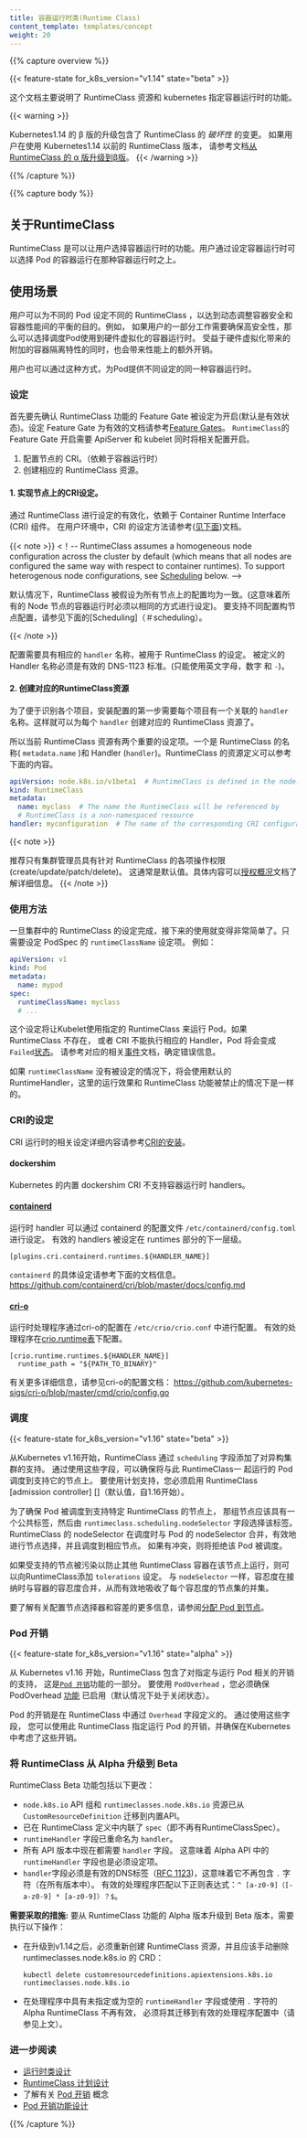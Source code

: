 ```yaml
---
title: 容器运行时类(Runtime Class)
content_template: templates/concept
weight: 20
---
```


{{% capture overview %}}

{{< feature-state for_k8s_version="v1.14" state="beta" >}}

<!--
This page describes the RuntimeClass resource and runtime selection mechanism.
-->

这个文档主要说明了 RuntimeClass 资源和 kubernetes 指定容器运行时的功能。

{{< warning >}}
<!--
RuntimeClass includes *breaking* changes in the beta upgrade in v1.14. If you were using
RuntimeClass prior to v1.14, see [Upgrading RuntimeClass from Alpha to
Beta](#upgrading-runtimeclass-from-alpha-to-beta).
-->

Kubernetes1.14 的 β 版的升级包含了 RuntimeClass 的 *破坏性* 的变更。
如果用户在使用 Kubernetes1.14 以前的 RuntimeClass 版本，
请参考文档[从 RuntimeClass 的 α 版升级到β版](#upgrading-runtimeclass-from-alpha-to-beta)。
{{< /warning >}}

{{% /capture %}}


{{% capture body %}}

<!--
## Runtime Class

RuntimeClass is a feature for selecting the container runtime configuration. The container runtime
configuration is used to run a Pod's containers.
-->

## 关于RuntimeClass

RuntimeClass 是可以让用户选择容器运行时的功能。用户通过设定容器运行时可以选择 Pod 的容器运行在那种容器运行时之上。

<!--
## Motivation

You can set a different RuntimeClass between different Pods to provide a balance of
performance versus security. For example, if part of your workload deserves a high
level of information security assurance, you might choose to schedule those Pods so
that they run in a container runtime that uses hardware virtualization. You'd then
benefit from the extra isolation of the alternative runtime, at the expense of some
additional overhead.

You can also use RuntimeClass to run different Pods with the same container runtime
but with different settings.
-->
## 使用场景
用户可以为不同的 Pod 设定不同的 RuntimeClass ，以达到动态调整容器安全和容器性能间的平衡的目的。例如，
如果用户的一部分工作需要确保高安全性，那么可以选择调度Pod使用到硬件虚拟化的容器运行时。
受益于硬件虚拟化带来的附加的容器隔离特性的同时，也会带来性能上的额外开销。

用户也可以通过这种方式，为Pod提供不同设定的同一种容器运行时。

<!--
### Set Up

Ensure the RuntimeClass feature gate is enabled (it is by default). See [Feature
Gates](/docs/reference/command-line-tools-reference/feature-gates/) for an explanation of enabling
feature gates. The `RuntimeClass` feature gate must be enabled on apiservers _and_ kubelets.

1. Configure the CRI implementation on nodes (runtime dependent)
2. Create the corresponding RuntimeClass resources
-->

### 设定

首先要先确认 RuntimeClass 功能的 Feature Gate 被设定为开启(默认是有效状态)。设定 Feature Gate 为有效的文档请参考[Feature Gates](/docs/reference/command-line-tools-reference/feature-gates/)。
`RuntimeClass`的 Feature Gate 开启需要 ApiServer 和 kubelet 同时将相关配置开启。

1. 配置节点的 CRI。（依赖于容器运行时）
2. 创建相应的 RuntimeClass 资源。

<!--
#### 1. Configure the CRI implementation on nodes

The configurations available through RuntimeClass are Container Runtime Interface (CRI)
implementation dependent. See the corresponding documentation ([below](#cri-configuration)) for your
CRI implementation for how to configure.
-->
#### 1. 实现节点上的CRI设定。

通过 RuntimeClass 进行设定的有效化，依赖于 Container Runtime Interface (CRI) 组件。
在用户环境中，CRI 的设定方法请参考([见下面](#cri-configuration))文档。

{{< note >}}
<！--
RuntimeClass assumes a homogeneous node configuration across the cluster by default (which means
that all nodes are configured the same way with respect to container runtimes). To support
heterogenous node configurations, see [Scheduling](#scheduling) below.
-->

默认情况下，RuntimeClass 被假设为所有节点上的配置均为一致。(这意味着所有的 Node 节点的容器运行时必须以相同的方式进行设定)。
要支持不同配置构节点配置，请参见下面的[Scheduling]（＃scheduling）。

{{< /note >}}

<!--
The configurations have a corresponding `handler` name, referenced by the RuntimeClass. The
handler must be a valid DNS 1123 label (alpha-numeric + `-` characters).
-->
配置需要具有相应的 `handler` 名称，被用于 RuntimeClass 的设定。
被定义的 Handler 名称必须是有效的 DNS-1123 标准。(只能使用英文字母，数字 和 `-`)。

<!--
#### 2. Create the corresponding RuntimeClass resources

The configurations setup in step 1 should each have an associated `handler` name, which identifies
the configuration. For each handler, create a corresponding RuntimeClass object.

The RuntimeClass resource currently only has 2 significant fields: the RuntimeClass name
(`metadata.name`) and the handler (`handler`). The object definition looks like this:
-->
#### 2. 创建对应的RuntimeClass资源

为了便于识别各个项目，安装配置的第一步需要每个项目有一个关联的 `handler` 名称。这样就可以为每个 `handler` 创建对应的 RuntimeClass 资源了。

所以当前 RuntimeClass 资源有两个重要的设定项。一个是 RuntimeClass 的名称( `metadata.name` )和 Handler (`handler`)。RuntimeClass 的资源定义可以参考下面的内容。

```yaml
apiVersion: node.k8s.io/v1beta1  # RuntimeClass is defined in the node.k8s.io API group
kind: RuntimeClass
metadata:
  name: myclass  # The name the RuntimeClass will be referenced by
  # RuntimeClass is a non-namespaced resource
handler: myconfiguration  # The name of the corresponding CRI configuration
```

{{< note >}}
<!--
It is recommended that RuntimeClass write operations (create/update/patch/delete) be
restricted to the cluster administrator. This is typically the default. See [Authorization
Overview](/docs/reference/access-authn-authz/authorization/) for more details.
-->
推荐只有集群管理员具有针对 RuntimeClass 的各项操作权限(create/update/patch/delete)。
这通常是默认值。具体内容可以[授权概况](/docs/reference/access-authn-authz/authorization/)文档了解详细信息。
{{< /note >}}

<!--
### Usage

Once RuntimeClasses are configured for the cluster, using them is very simple. Specify a
`runtimeClassName` in the Pod spec. For example:
-->
### 使用方法

一旦集群中的 RuntimeClass 的设定完成，接下来的使用就变得非常简单了。只需要设定 PodSpec 的 `runtimeClassName` 设定项。
例如：

```yaml
apiVersion: v1
kind: Pod
metadata:
  name: mypod
spec:
  runtimeClassName: myclass
  # ...
```

<!--
This will instruct the Kubelet to use the named RuntimeClass to run this pod. If the named
RuntimeClass does not exist, or the CRI cannot run the corresponding handler, the pod will enter the
`Failed` terminal [phase](/docs/concepts/workloads/pods/pod-lifecycle/#pod-phase). Look for a
corresponding [event](/docs/tasks/debug-application-cluster/debug-application-introspection/) for an
error message.

If no `runtimeClassName` is specified, the default RuntimeHandler will be used, which is equivalent
to the behavior when the RuntimeClass feature is disabled.
-->

这个设定将让Kubelet使用指定的 RuntimeClass 来运行 Pod。如果 RuntimeClass 不存在， 或者 CRI 不能执行相应的 Handler，Pod 将会变成`Failed`[状态](/docs/concepts/workloads/pods/pod-lifecycle/#pod-phase)。
请参考对应的相关[事件](/docs/tasks/debug-application-cluster/debug-application-introspection/)文档，确定错误信息。

如果 `runtimeClassName` 没有被设定的情况下，将会使用默认的 RuntimeHandler，这里的运行效果和 RuntimeClass 功能被禁止的情况下是一样的。

<!--
### CRI Configuration

For more details on setting up CRI runtimes, see [CRI installation](/docs/setup/production-environment/container-runtimes/).
-->
### CRI的设定

CRI 运行时的相关设定详细内容请参考[CRI的安装](/docs/setup/cri/)。

<!--
#### dockershim

Kubernetes built-in dockershim CRI does not support runtime handlers.
-->
#### dockershim

Kubernetes 的内置 dockershim CRI 不支持容器运行时 handlers。

<!--
#### [containerd](https://containerd.io/)

Runtime handlers are configured through containerd's configuration at
`/etc/containerd/config.toml`. Valid handlers are configured under the runtimes section:
-->
#### [containerd](https://containerd.io/)

运行时 handler 可以通过 containerd 的配置文件 `/etc/containerd/config.toml` 进行设定。
有效的 handlers 被设定在 runtimes 部分的下一层级。

```
[plugins.cri.containerd.runtimes.${HANDLER_NAME}]
```

<!--
See containerd's config documentation for more details:
https://github.com/containerd/cri/blob/master/docs/config.md
-->
`containerd` 的具体设定请参考下面的文档信息。
https://github.com/containerd/cri/blob/master/docs/config.md

#### [cri-o](https://cri-o.io/)

<!--
Runtime handlers are configured through cri-o's configuration at `/etc/crio/crio.conf`. Valid
handlers are configured under the [crio.runtime
table](https://github.com/kubernetes-sigs/cri-o/blob/master/docs/crio.conf.5.md#crioruntime-table):
-->
运行时处理程序通过cri-o的配置在 `/etc/crio/crio.conf` 中进行配置。
有效的处理程序在[crio.runtime表](https://github.com/kubernetes-sigs/cri-o/blob/master/docs/crio.conf.5.md#crioruntime-table)下配置。

```
[crio.runtime.runtimes.${HANDLER_NAME}]
  runtime_path = "${PATH_TO_BINARY}"
```

<!--
See cri-o's config documentation for more details:
https://github.com/kubernetes-sigs/cri-o/blob/master/cmd/crio/config.go
-->
有关更多详细信息，请参见cri-o的配置文档：
https://github.com/kubernetes-sigs/cri-o/blob/master/cmd/crio/config.go

<!--
### Scheduling
-->

### 调度

{{< feature-state for_k8s_version="v1.16" state="beta" >}}

<!--
As of Kubernetes v1.16, RuntimeClass includes support for heterogenous clusters through its
`scheduling` fields. Through the use of these fields, you can ensure that pods running with this
RuntimeClass are scheduled to nodes that support it. To use the scheduling support, you must have
the RuntimeClass [admission controller][] enabled (the default, as of 1.16).

To ensure pods land on nodes supporting a specific RuntimeClass, that set of nodes should have a
common label which is then selected by the `runtimeclass.scheduling.nodeSelector` field. The
RuntimeClass's nodeSelector is merged with the pod's nodeSelector in admission, effectively taking
the intersection of the set of nodes selected by each. If there is a conflict, the pod will be
rejected.
-->

从Kubernetes v1.16开始，RuntimeClass 通过 `scheduling` 字段添加了对异构集群的支持。
通过使用这些字段，可以确保将与此 RuntimeClass一 起运行的 Pod 调度到支持它的节点上。
要使用计划支持，您必须启用 RuntimeClass [admission controller] []（默认值，自1.16开始）。

为了确保 Pod 被调度到支持特定 RuntimeClass 的节点上，
那组节点应该具有一个公共标签，然后由 `runtimeclass.scheduling.nodeSelector` 字段选择该标签。
RuntimeClass 的 nodeSelector 在调度时与 Pod 的 nodeSelector 合并，有效地进行节点选择，并且调度到相应节点。
如果有冲突，则将拒绝该 Pod 被调度。

<!--

If the supported nodes are tainted to prevent other RuntimeClass pods from running on the node, you
can add `tolerations` to the RuntimeClass. As with the `nodeSelector`, the tolerations are merged
with the pod's tolerations in admission, effectively taking the union of the set of nodes tolerated
by each.

To learn more about configuring the node selector and tolerations, see [Assigning Pods to
Nodes](/docs/concepts/configuration/assign-pod-node/).

[admission controller]: /docs/reference/access-authn-authz/admission-controllers/
-->

如果受支持的节点被污染以防止其他 RuntimeClass 容器在该节点上运行，则可以向RuntimeClass添加 `tolerations` 设定。
与 `nodeSelector` 一样，容忍度在接纳时与容器的容忍度合并，从而有效地吸收了每个容忍度的节点集的并集。

要了解有关配置节点选择器和容差的更多信息，请参阅[分配 Pod 到节点](/docs/concepts/configuration/assign-pod-node/)。

[准入控制器]: /docs/reference/access-authn-authz/admission-controllers/

<!--
### Pod Overhead
-->

### Pod 开销

{{< feature-state for_k8s_version="v1.16" state="alpha" >}}

<!--
As of Kubernetes v1.16, RuntimeClass includes support for specifying overhead associated with
running a pod, as part of the [`PodOverhead`](/docs/concepts/configuration/pod-overhead) feature.
To use `PodOverhead`, you must have the PodOverhead [feature gate](/docs/reference/command-line-tools-reference/feature-gates/)
enabled (it is off by default).


Pod overhead is defined in RuntimeClass through the `Overhead` fields. Through the use of these fields,
you can specify the overhead of running pods utilizing this RuntimeClass and ensure these overheads
are accounted for in Kubernetes.
-->

从 Kubernetes v1.16 开始，RuntimeClass 包含了对指定与运行 Pod 相关的开销的支持，
这是[`Pod 开销`](/docs/concepts/configuration/pod-overhead)功能的一部分。
要使用 `PodOverhead` ，您必须确保 PodOverhead [功能](/docs/reference/command-line-tools-reference/feature-gates/) 已启用（默认情况下处于关闭状态）。

Pod 的开销是在 RuntimeClass 中通过 `Overhead` 字段定义的。 通过使用这些字段，
您可以使用此 RuntimeClass 指定运行 Pod 的开销，并确保在Kubernetes中考虑了这些开销。

<!--
### Upgrading RuntimeClass from Alpha to Beta

The RuntimeClass Beta feature includes the following changes:

- The `node.k8s.io` API group and `runtimeclasses.node.k8s.io` resource have been migrated to a
  built-in API from a CustomResourceDefinition.
- The `spec` has been inlined in the RuntimeClass definition (i.e. there is no more
  RuntimeClassSpec).
- The `runtimeHandler` field has been renamed `handler`.
- The `handler` field is now required in all API versions. This means the `runtimeHandler` field in
  the Alpha API is also required.
- The `handler` field must be a valid DNS label ([RFC 1123](https://tools.ietf.org/html/rfc1123)),
  meaning it can no longer contain `.` characters (in all versions). Valid handlers match the
  following regular expression: `^[a-z0-9]([-a-z0-9]*[a-z0-9])?$`.
-->

### 将 RuntimeClass 从 Alpha 升级到 Beta

RuntimeClass Beta 功能包括以下更改：

- `node.k8s.io` API 组和 `runtimeclasses.node.k8s.io` 资源已从 `CustomResourceDefinition` 迁移到内置API。
- 已在 RuntimeClass 定义中内联了 `spec`（即不再有RuntimeClassSpec）。
- `runtimeHandler` 字段已重命名为 `handler`。
- 所有 API 版本中现在都需要 `handler` 字段。 这意味着 Alpha API 中的 `runtimeHandler` 字段也是必须设定项。
- `handler`字段必须是有效的DNS标签（[RFC 1123](https://tools.ietf.org/html/rfc1123))，这意味着它不再包含 `.` 字符（在所有版本中）。
   有效的处理程序匹配以下正则表达式：`^ [a-z0-9]（[-a-z0-9] * [a-z0-9]）？$`。

<!--
**Action Required:** The following actions are required to upgrade from the alpha version of the
RuntimeClass feature to the beta version:

- RuntimeClass resources must be recreated *after* upgrading to v1.14, and the
  `runtimeclasses.node.k8s.io` CRD should be manually deleted:
  ```
  kubectl delete customresourcedefinitions.apiextensions.k8s.io runtimeclasses.node.k8s.io
  ```
- Alpha RuntimeClasses with an unspecified or empty `runtimeHandler` or those using a `.` character
  in the handler are no longer valid, and must be migrated to a valid handler configuration (see
  above).
-->

**需要采取的措施:** 要从 RuntimeClass 功能的 Alpha 版本升级到 Beta 版本，需要执行以下操作：

- 在升级到v1.14之后，必须重新创建 RuntimeClass 资源，并且应该手动删除 runtimeclasses.node.k8s.io 的 CRD：
  ```
  kubectl delete customresourcedefinitions.apiextensions.k8s.io runtimeclasses.node.k8s.io
  ```
- 在处理程序中具有未指定或为空的 `runtimeHandler` 字段或使用 `.` 字符的 Alpha RuntimeClass 不再有效，
  必须将其迁移到有效的处理程序配置中（请参见上文）。

<!--
### Further Reading

- [RuntimeClass Design](https://github.com/kubernetes/enhancements/blob/master/keps/sig-node/runtime-class.md)
- [RuntimeClass Scheduling Design](https://github.com/kubernetes/enhancements/blob/master/keps/sig-node/runtime-class-scheduling.md)
- Read about the [Pod Overhead](/docs/concepts/configuration/pod-overhead/) concept
- [PodOverhead Feature Design](https://github.com/kubernetes/enhancements/blob/master/keps/sig-node/20190226-pod-overhead.md)
-->

### 进一步阅读

- [运行时类设计](https://github.com/kubernetes/enhancements/blob/master/keps/sig-node/runtime-class.md)
- [RuntimeClass 计划设计](https://github.com/kubernetes/enhancements/blob/master/keps/sig-node/runtime-class-scheduling.md)
- 了解有关 [Pod 开销](/docs/concepts/configuration/pod-overhead/) 概念
- [Pod 开销功能设计](https://github.com/kubernetes/enhancements/blob/master/keps/sig-node/20190226-pod-overhead.md)

{{% /capture %}}
